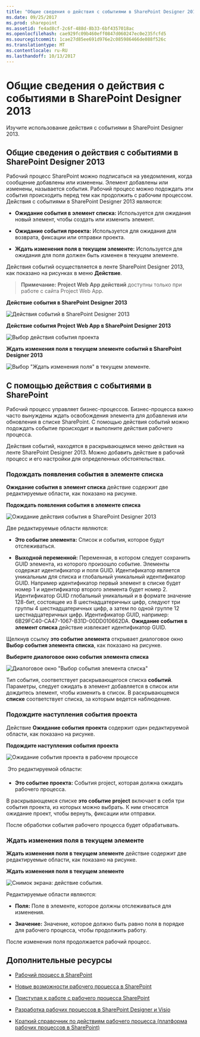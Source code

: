 ```yaml
---
title: "Общие сведения о действия с событиями в SharePoint Designer 2013"
ms.date: 09/25/2017
ms.prod: sharepoint
ms.assetid: fe4ad8cf-2c6f-488d-8b33-6bf4357018ac
ms.openlocfilehash: cae929fc09b460eff0847d060247ec0e235fcfd5
ms.sourcegitcommit: 1cae27d85ee691d976e2c085986466de088f526c
ms.translationtype: MT
ms.contentlocale: ru-RU
ms.lasthandoff: 10/13/2017
---
```

# <a name="understanding-eventing-actions-in-sharepoint-designer-2013"></a>Общие сведения о действия с событиями в SharePoint Designer 2013
Изучите использование действия с событиями в SharePoint Designer 2013.
## <a name="overview-of-eventing-actions-in-sharepoint-designer-2013"></a>Общие сведения о действия с событиями в SharePoint Designer 2013
<a name="section1"> </a>

Рабочий процесс SharePoint можно подписаться на уведомления, когда сообщение добавлены или изменены. Элемент добавлены или изменены, называется события. Рабочий процесс можно подождать эти события происходить перед тем как продолжить с рабочим процессом. Действия с событиями в SharePoint Designer 2013 являются: 
  
    
    

- **Ожидание события в элемент списка:** Используется для ожидания новый элемент, чтобы создать или изменить элемент.
    
  
- **Ожидание события проекта:** Используется для ожидания для возврата, фиксации или отправки проекта.
    
  
- **Ждать изменения поля в текущем элементе:** Используется для ожидания для поля должен быть изменен в текущем элементе.
    
  
Действия событий осуществляется в ленте SharePoint Designer 2013, как показано на рисунках в меню **Действие**.
  
    
    

> **Примечание:** **Project Web App действий** доступны только при работе с сайта Project Web App.
  
    
    


**Действие события в SharePoint Designer 2013**

  
    
    

  
    
    
![Действия событий в SharePoint Designer 2013](../images/SPD15-EventingActions1.png)
  
    
    

**Действие события Project Web App в SharePoint Designer 2013**

  
    
    

  
    
    
![Выбор действия события проекта](../images/SPD15-EventingActions4.png)
  
    
    

**Ждать изменения поля в текущем элементе событий в SharePoint Designer 2013**

  
    
    

  
    
    
![Выбор "Ждать изменения поля" в текущем элементе.](../images/wf15-eventingactions3.png)
  
    
    

  
    
    

  
    
    

## <a name="using-eventing-actions-in-sharepoint"></a>С помощью действия с событиями в SharePoint
<a name="section2"> </a>

Рабочий процесс управляет бизнес-процессов. Бизнес-процесса важно часто вынуждены ждать освобождения элемента для добавления или обновления в списке SharePoint. С помощью действия событий можно подождать событие происходит и выполните действия рабочего процесса.
  
    
    
Действия событий, находятся в раскрывающемся меню действия на ленте SharePoint Designer 2013. Можно добавить действие в рабочий процесс и его настройки для определенных обстоятельствах.
  
    
    

### <a name="wait-for-event-in-list-item"></a>Подождать появления события в элементе списка

**Ожидание события в элемент списка** действие содержит две редактируемые области, как показано на рисунке.
  
    
    

**Подождать появления события в элементе списка**

  
    
    

  
    
    
![Ожидание действия события в SharePoint Designer 2013](../images/SPD15-EventingActions2.png)
  
    
    

  
    
    

  
    
    
Две редактируемые области являются:
  
    
    

- **Это событие элемента:** Список и события, которое будут отслеживаться.
    
  
- **Выходной переменной:** Переменная, в котором следует сохранить GUID элемента, из которого произошло событие. Элементы содержат идентификатор и поля GUID. Идентификатор является уникальным для списка и глобальный уникальный идентификатор GUID. Например идентификатор первый элемент в списке будет номер 1 и идентификатор второго элемента будет номер 2. Идентификатор GUID глобальный уникальный и в формате значение 128-бит, состоящее из 8 шестнадцатеричных цифр, следуют три группы 4 шестнадцатеричных цифр, а затем по одной группе 12 шестнадцатеричных цифр. Идентификатор GUID, например: 6B29FC40-CA47-1067-B31D-00DD010662DA. **Ожидание события в элемент списка** действие извлекает идентификатор GUID.
    
  
Щелкнув ссылку **это событие элемента** открывает диалоговое окно **Выбор события элемента списка**, как показано на рисунке.
  
    
    

**Выберите диалоговое окно события элемента списка**

  
    
    

  
    
    
![Диалоговое окно "Выбор события элемента списка"](../images/SPD15-EventingActions3.jpg)
  
    
    

  
    
    

  
    
    
Тип события, соответствует раскрывающегося списка **событий**. Параметры, следует ожидать в элемент добавляется в список или дождитесь элемент, чтобы изменить в список. В раскрывающемся **списке** соответствует списка, за которым ведется наблюдение.
  
    
    

### <a name="wait-for-project-event"></a>Подождите наступления события проекта

Действие **Ожидание события проекта** содержит один редактируемой области, как показано на рисунке.
  
    
    

**Подождите наступления события проекта**

  
    
    

  
    
    
![Ожидание события проекта в рабочем процессе](../images/SPD15-EventingActions5.png)
  
    
    

  
    
    

  
    
    
 Это редактируемой области:
  
    
    

- **Это событие проекта:** События project, которая должна ожидать рабочего процесса.
    
  
В раскрывающемся списке **это событие project** включает в себя три события проекта, из которых можно выбрать. К ним относятся ожидание проект, чтобы вернуть, фиксации или отправки.
  
    
    
После обработки события рабочего процесса будет обрабатывать.
  
    
    

### <a name="wait-for-field-change-in-current-item"></a>Ждать изменения поля в текущем элементе

**Ждать изменения поля в текущем элементе** действие содержит две редактируемые области, как показано на рисунке.
  
    
    

**Ждать изменения поля в текущем элементе**

  
    
    

  
    
    
![Снимок экрана: действие события.](../images/wf15-eventingactions4.png)
  
    
    

  
    
    

  
    
    
Редактируемые области являются:
  
    
    

- **Поля:** Поле в элементе, которое должны отслеживаться для изменения.
    
  
- **Значение:** Значение, которое должно быть равно поля в порядке для рабочего процесса, чтобы продолжить работу.
    
  
После изменения поля продолжается рабочий процесс.
  
    
    

## <a name="additional-resources"></a>Дополнительные ресурсы
<a name="bk_addresources"> </a>


-  [Рабочий процесс в SharePoint ](http://technet.microsoft.com/en-us/sharepoint/jj556245.aspx)
    
  
-  [Новые возможности рабочего процесса в SharePoint](http://msdn.microsoft.com/library/6ab8a28b-fa2f-4530-8b55-a7f663bf15ea.aspx)
    
  
-  [Приступая к работе с рабочего процесса SharePoint](http://msdn.microsoft.com/library/cc73be76-a329-449f-90ab-86822b1c2ee8.aspx)
    
  
-  [Разработка рабочих процессов в SharePoint Designer и Visio](workflow-development-in-sharepoint-designer-and-visio.md)
    
  
-  [Краткий справочник по действиям рабочего процесса (платформа рабочих процессов в SharePoint)](workflow-actions-quick-reference-sharepoint-workflow-platform.md)
    
  

  
    
    

